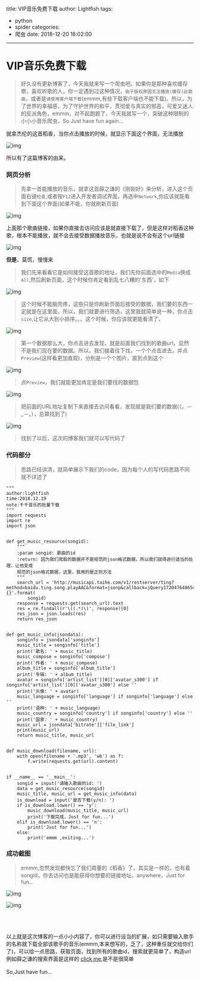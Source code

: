 title: VIP音乐免费下载
author: Lightfish
tags:
  - python
  - spider
categories:
  - 爬虫
date: 2018-12-20 16:02:00
---
# VIP音乐免费下载

>好久没有更新博客了，今天我就来写一个爬虫吧。如果你是那种喜欢缓存歌，喜欢听歌的人，你一定遇到过这种情况，`由于版权原因无法播放(缓存)此歌曲`，或者是`请使用客户端下载`(emmm,有些下载客户端也不能下载)。所以，为了世界的幸福感，为了守护世界的和平，贯彻爱与真实的邪恶，可爱又迷人的反派角色，emmm，对不起跑题了，今天我就写一个，突破这种限制的小小小音乐爬虫，So Just have fun again...

<!-- more -->

就拿杰伦的这首稻香，当你点击播放的时候，就显示下面这个界面，无法播放

![img](https://ws1.sinaimg.cn/large/006bO2RVly1fywx4qkemaj30w20pstd5.jpg)

所以有了这篇博客的由来。

### 网页分析

>先拿一首能播放的音乐，就拿这首薛之谦的《刚刚好》来分析，进入这个页面右键`检查`,或者按`F12`进入开发者调试界面，再选中`Network`,你应该就能看到下面这个界面(如果不能，你就刷新页面)

![img](https://ws1.sinaimg.cn/large/006bO2RVly1fywx4qof0cj31g40on45d.jpg)

上面那个歌曲链接，如果你直接去访问应该是就直接下载了，但是这样对稻香这种歌，根本不能播放，就不会去接受数据播放音乐，也就是说不会有这个url链接

![img](https://ws1.sinaimg.cn/large/006bO2RVly1fywx4qu0blj31g60lztez.jpg)

**但是**，莫慌，慢慢来

>我们先来看看它是如何接受这首歌的地址，我们先你前面选中的`Media`换成`All`,然后刷新页面，这个时候你肯定看到乱七八糟的'东西'，如下

![img](https://ws1.sinaimg.cn/large/006bO2RVly1fywx4r7s0aj31fz0ocn76.jpg)

>这个时候不能脑壳疼，这些只是你刷新页面后接受的数据，我们要的东西一定就是在这里面，所以，我们就要进行筛选，这里我就简单说一种，你点击`size`,让它从大到小排序。。。这个时候，你应该就更能看清了，

![img](https://ws1.sinaimg.cn/large/006bO2RVly1fywx4rd82tj30vp0j079g.jpg)

>第一个数据那么大，你点击进去发现，就是前面我们找到的歌曲url，显然不是我们现在要的数据。所以，我们接着往下找，一个个点击进去，并点`Preview`(这样看更加直观)，分别是一个个图片，直到点到这个

![img](https://ws1.sinaimg.cn/large/006bO2RVly1fywx4qylxdj31gr0phakg.jpg)

>点`Preview`，我们就能更加肯定是我们要找的数据包

![img](https://ws1.sinaimg.cn/large/006bO2RVly1fywx4r3fc7j31ev0obdrj.jpg)

>把前面的URL地址复制下来直接去访问看看，发现就是我们要的数据(（。－_－。），总算找到了)

![img](https://ws1.sinaimg.cn/large/006bO2RVly1fywx4rm4dvj31gq0qc12r.jpg)

>找到了以后，这次的博客我们就可以写代码了

### 代码部分

>思路已经讲清，就简单展示下我们的code。因为每个人的写代码思路不同就不详述了

```
"""
author:lightfish
time:2018.12.19
note:千千音乐的批量下载
"""
import requests
import re
import json


def get_music_resource(songid):
    """
    :param songid: 歌曲的id
    :return: 因为我们爬取的数据并不是规范的json格式数据，所以我们就得进行适当的处理，让他变成
    规范的json格式数据，这里，我用的是正则方法
    """
    search_url = 'http://musicapi.taihe.com/v1/restserver/ting?method=baidu.ting.song.playAAC&format=jsonp&callback=jQuery172047648654448286276_1545221906467&songid={}'.format(
        songid)
    response = requests.get(search_url).text
    res = re.findall(r'\((.*)\)', response)[0]
    res_json = json.loads(res)
    return res_json


def get_music_info(jsondata):
    songinfo = jsondata['songinfo']
    music_title = songinfo['title']
    print('歌名: ' + music_title)
    music_compose = songinfo['compose']
    print('作者: ' + music_compose)
    album_title = songinfo['album_title']
    print('专辑: ' + album_title)
    avatar = songinfo['artist_list'][0]['avatar_s300'] if songinfo['artist_list'][0]['avatar_s300'] else ''
    print('头像: ' + avatar)
    music_language = songinfo['language'] if songinfo['language'] else ''
    print('语种: ' + music_language)
    music_country = songinfo['country'] if songinfo['country'] else ''
    print('国家: ' + music_country)
    music_url = jsondata['bitrate']['file_link']
    print(music_url)
    return music_title, music_url


def music_download(filename, url):
    with open(filename + '.mp3', 'wb') as f:
        f.write(requests.get(url).content)


if __name__ == '__main__':
    songid = input('请输入歌曲的id: ')
    data = get_music_resource(songid)
    music_title, music_url = get_music_info(data)
    is_download = input('是否下载(y/n): ')
    if is_download.lower() == 'y':
        music_download(music_title, music_url)
        print('下载完成，Just for fun...')
    elif is_download.lower() == 'n':
        print('Just for fun...')
    else:
        print('emmm ,exiting...')

```

### 成功截图

>emmm,忽然发现都快忘了我们周董的《稻香》了，其实是一样的，也有着songid，你去访问也是能获得你想要的链接地址。anywhere，Just for fun...

![img](https://ws1.sinaimg.cn/large/006bO2RVly1fywx4rragsj31gm0qf11s.jpg)

![img](https://ws1.sinaimg.cn/large/006bO2RVly1fywx4rvc5dj31gr0qd48l.jpg)


<br><br><br>以上就是这次博客的一点小小内容了，你可以进行设当的扩展，如只需要输入歌手的名称就下载全部该歌手的音乐(emmm,本来想写的，乏了，这种重任就交给你们了)，可以给一点思路，获取页面，找到所有的歌曲id，搜索就更简单了，构造url 例如薛之谦的搜索界面是这样的 [click me](http://music.taihe.com/search?key=%E8%96%9B%E4%B9%8B%E8%B0%A6),是不是很简单<br><br>So,Just have fun...